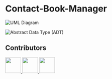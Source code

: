 # Contact-Book-Manager

![UML Diagram](https://i.imgur.com/JPwiO58.jpeg)


![Abstract Data Type (ADT)](https://i.imgur.com/zw4akee.jpeg)

## Contributors

<a href="https://github.com/Tahanyemad16">
  <img src="https://avatars.githubusercontent.com/Tahanyemad16?v=4" width="50" />
</a>
<a href="https://github.com/basmalaeltabakh">
  <img src="https://avatars.githubusercontent.com/basmalaeltabakh?v=4" width="50" />
</a>
<a href="https://github.com/tasnimelgarbi">
  <img src="https://avatars.githubusercontent.com/tasnimelgarbi?v=4" width="50" />
</a>


